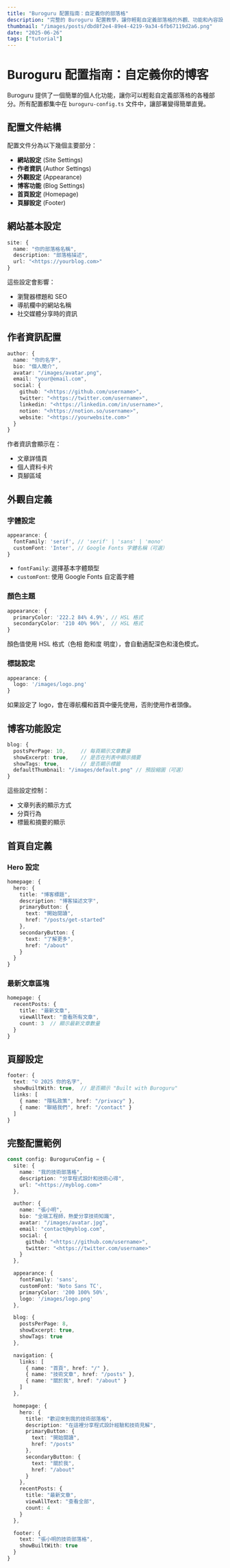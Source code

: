 ```yaml
---
title: "Buroguru 配置指南：自定義你的部落格"
description: "完整的 Buroguru 配置教學，讓你輕鬆自定義部落格的外觀、功能和內容設定。"
thumbnail: "/images/posts/dbd8f2e4-89e4-4219-9a34-6fb67119d2a6.png"
date: "2025-06-26"
tags: ["tutorial"]
---
```


# Buroguru 配置指南：自定義你的博客


Buroguru 提供了一個簡單的個人化功能，讓你可以輕鬆自定義部落格的各種部分。所有配置都集中在 `buroguru-config.ts` 文件中，讓部署變得簡單直覺。


## 配置文件結構


配置文件分為以下幾個主要部分：

- **網站設定** (Site Settings)
- **作者資訊** (Author Settings)
- **外觀設定** (Appearance)
- **博客功能** (Blog Settings)
- **首頁設定** (Homepage)
- **頁腳設定** (Footer)

## 網站基本設定


```typescript
site: {
  name: "你的部落格名稱",
  description: "部落格描述",
  url: "<https://yourblog.com>"
}
```


這些設定會影響：

- 瀏覽器標題和 SEO
- 導航欄中的網站名稱
- 社交媒體分享時的資訊

## 作者資訊配置


```typescript
author: {
  name: "你的名字",
  bio: "個人簡介",
  avatar: "/images/avatar.png",
  email: "your@email.com",
  social: {
    github: "<https://github.com/username>",
    twitter: "<https://twitter.com/username>",
    linkedin: "<https://linkedin.com/in/username>",
    notion: "<https://notion.so/username>",
    website: "<https://yourwebsite.com>"
  }
}
```


作者資訊會顯示在：

- 文章詳情頁
- 個人資料卡片
- 頁腳區域

## 外觀自定義


### 字體設定


```typescript
appearance: {
  fontFamily: 'serif', // 'serif' | 'sans' | 'mono'
  customFont: 'Inter', // Google Fonts 字體名稱（可選）
}
```

- `fontFamily`: 選擇基本字體類型
- `customFont`: 使用 Google Fonts 自定義字體

### 顏色主題


```typescript
appearance: {
  primaryColor: '222.2 84% 4.9%', // HSL 格式
  secondaryColor: '210 40% 96%',  // HSL 格式
}
```


顏色值使用 HSL 格式（色相 飽和度 明度），會自動適配深色和淺色模式。


### 標誌設定


```typescript
appearance: {
  logo: '/images/logo.png'
}
```


如果設定了 logo，會在導航欄和首頁中優先使用，否則使用作者頭像。


## 博客功能設定


```typescript
blog: {
  postsPerPage: 10,     // 每頁顯示文章數量
  showExcerpt: true,    // 是否在列表中顯示摘要
  showTags: true,       // 是否顯示標籤
  defaultThumbnail: "/images/default.png" // 預設縮圖（可選）
}

```


這些設定控制：

- 文章列表的顯示方式
- 分頁行為
- 標籤和摘要的顯示

## 首頁自定義


### Hero 設定


```typescript
homepage: {
  hero: {
    title: "博客標題",
    description: "博客描述文字",
    primaryButton: {
      text: "開始閱讀",
      href: "/posts/get-started"
    },
    secondaryButton: {
      text: "了解更多",
      href: "/about"
    }
  }
}

```


### 最新文章區塊


```typescript
homepage: {
  recentPosts: {
    title: "最新文章",
    viewAllText: "查看所有文章",
    count: 3  // 顯示最新文章數量
  }
}
```


## 頁腳設定


```typescript
footer: {
  text: "© 2025 你的名字",
  showBuiltWith: true,  // 是否顯示 "Built with Buroguru"
  links: [
    { name: "隱私政策", href: "/privacy" },
    { name: "聯絡我們", href: "/contact" }
  ]
}

```


## 完整配置範例


```typescript
const config: BuroguruConfig = {
  site: {
    name: "我的技術部落格",
    description: "分享程式設計和技術心得",
    url: "<https://myblog.com>"
  },

  author: {
    name: "張小明",
    bio: "全端工程師，熱愛分享技術知識",
    avatar: "/images/avatar.jpg",
    email: "contact@myblog.com",
    social: {
      github: "<https://github.com/username>",
      twitter: "<https://twitter.com/username>"
    }
  },

  appearance: {
    fontFamily: 'sans',
    customFont: 'Noto Sans TC',
    primaryColor: '200 100% 50%',
    logo: '/images/logo.png'
  },

  blog: {
    postsPerPage: 8,
    showExcerpt: true,
    showTags: true
  },

  navigation: {
    links: [
      { name: "首頁", href: "/" },
      { name: "技術文章", href: "/posts" },
      { name: "關於我", href: "/about" }
    ]
  },

  homepage: {
    hero: {
      title: "歡迎來到我的技術部落格",
      description: "在這裡分享程式設計經驗和技術見解",
      primaryButton: {
        text: "開始閱讀",
        href: "/posts"
      },
      secondaryButton: {
        text: "關於我",
        href: "/about"
      }
    },
    recentPosts: {
      title: "最新文章",
      viewAllText: "查看全部",
      count: 4
    }
  },

  footer: {
    text: "張小明的技術部落格",
    showBuiltWith: true
  }
}

```

